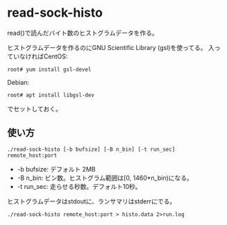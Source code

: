 # read-sock-histo

read()で読んだバイト数のヒストグラムデータを作る。

ヒストグラムデータを作るのにGNU Scientific Library (gsl)を使ってる。
入っていなければCentOS:
```
root# yum install gsl-devel
```
Debian:
```
root# apt install libgsl-dev
```
でセットしておく。

## 使い方

```
./read-sock-histo [-b bufsize] [-B n_bin] [-t run_sec] remote_host:port

```

- -b bufsize: デフォルト 2MB
- -B n_bin: ビン数。ヒストグラム範囲は[0, 1460*n_bin)になる。
- -t run_sec: 走らせる秒数。デフォルト10秒。

ヒストグラムデータはstdoutに、ランサマリはstderrにでる。

```
./read-sock-histo remote_host:port > histo.data 2>run.log
```
